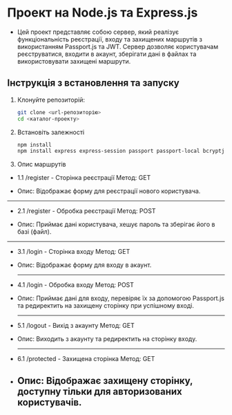 # Проект на Node.js та Express.js

- Цей проект представляє собою сервер, який реалізує функціональність реєстрації, входу та захищених маршрутів з використанням Passport.js та JWT. Сервер дозволяє користувачам реєструватися, входити в акаунт, зберігати дані в файлах та використовувати захищені маршрути.

## Інструкція з встановлення та запуску

1. Клонуйте репозиторій:

   ```bash
   git clone <url-репозиторію>
   cd <каталог-проекту>
   ```

2. Встановіть залежності

   ```bash
   npm install
   npm install express express-session passport passport-local bcryptjs dotenv ejs connect-flash
   ```

3. Опис маршрутів

- 1.1 /register - Сторінка реєстрації
  Метод: GET

- Опис: Відображає форму для реєстрації нового користувача.

---

- 2.1 /register - Обробка реєстрації
  Метод: POST

- Опис: Приймає дані користувача, хешує пароль та зберігає його в базі (файл).

---

- 3.1 /login - Сторінка входу
  Метод: GET

- Опис: Відображає форму для входу в акаунт.

  ***

- 4.1 /login - Обробка входу
  Метод: POST

- Опис: Приймає дані для входу, перевіряє їх за допомогою Passport.js та редиректить на захищену сторінку при успішному вході.

  ***

- 5.1 /logout - Вихід з акаунту
  Метод: GET

- Опис: Виходить з акаунту та редиректить на сторінку входу.

  ***

- 6.1 /protected - Захищена сторінка
  Метод: GET

- ## Опис: Відображає захищену сторінку, доступну тільки для авторизованих користувачів.
